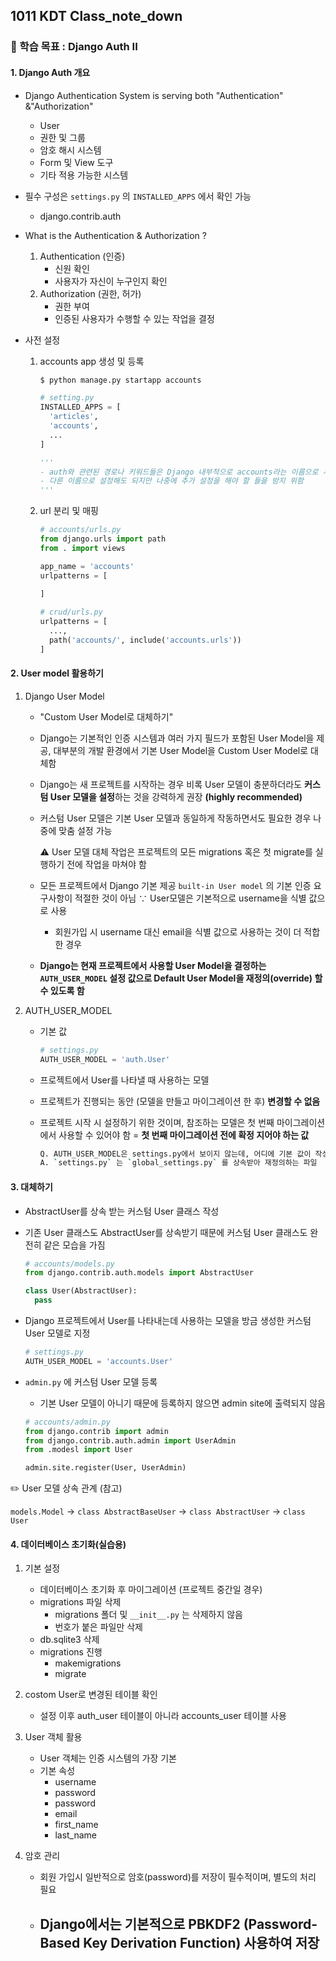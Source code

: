 ## 1011 KDT Class_note_down

### 🎯 학습 목표 : Django Auth II

#### 1. Django Auth 개요

- Django Authentication System is serving both "Authentication" &"Authorization" 

  - User
  - 권한 및 그룹
  - 암호 해시 시스템
  - Form 및 View 도구
  - 기타 적용 가능한 시스템

- 필수 구성은 `settings.py` 의 `INSTALLED_APPS` 에서 확인 가능

  - django.contrib.auth

- What is the Authentication & Authorization ?

  1. Authentication (인증)
     - 신원 확인
     - 사용자가 자신이 누구인지 확인
  2. Authorization (권한, 허가)
     - 권한 부여
     - 인증된 사용자가 수행할 수 있는 작업을 결정

- 사전 설정

  1. accounts app 생성 및 등록

     ```python
     $ python manage.py startapp accounts
     
     # setting.py
     INSTALLED_APPS = [
       'articles',
       'accounts',
       ...
     ]
     
     '''
     - auth와 관련된 경로나 키워드들은 Django 내부적으로 accounts라는 이름으로 사용하고 있기 때문에 되도록 accounts로 지정하는 것을 권장
     - 다른 이름으로 설정해도 되지만 나중에 추가 설정을 해야 할 들을 방지 위함
     '''
     ```

  2. url 분리 및 매핑

     ```python
     # accounts/urls.py
     from django.urls import path
     from . import views
     
     app_name = 'accounts'
     urlpatterns = [
       
     ]
     
     # crud/urls.py
     urlpatterns = [
       ...,
       path('accounts/', include('accounts.urls'))
     ]
     ```



#### 2. User model 활용하기

1. Django User Model

   - "Custom User Model로 대체하기"

   - Django는 기본적인 인증 시스템과 여러 가지 필드가 포함된 User Model을 제공, 대부분의 개발 환경에서 기본 User Model을 Custom User Model로 대체함

   - Django는 새 프로젝트를 시작하는 경우 비록 User 모델이 충분하더라도 **커스텀 User 모델을 설정**하는 것을 강력하게 권장 **(highly recommended)**

   - 커스텀 User 모델은 기본 User 모델과 동일하게 작동하면서도 필요한 경우 나중에 맞춤 설정 가능

     ⚠️ User 모델 대체 작업은 프로젝트의 모든 migrations 혹은 첫 migrate를 실행하기 전에 작업을 마쳐야 함

   - 모든 프로젝트에서 Django 기본 제공 `built-in User model` 의 기본 인증 요구사항이 적절한 것이 아님 ∵ User모델은 기본적으로 username을 식별 값으로 사용

     - 회원가입 시 username 대신 email을 식별 값으로 사용하는 것이 더 적합한 경우

   - **Django는 현재 프로젝트에서 사용할 User Model을 결정하는 `AUTH_USER_MODEL` 설정 값으로 Default User Model을 재정의(override) 할 수 있도록 함**



2. AUTH_USER_MODEL

   - 기본 값

     ```python
     # settings.py
     AUTH_USER_MODEL = 'auth.User'
     ```

   - 프로젝트에서 User를 나타낼 때 사용하는 모델

   - 프로젝트가 진행되는 동안 (모델을 만들고 마이그레이션 한 후) **변경할 수 없음**

   - 프로젝트 시작 시 설정하기 위한 것이며, 참조하는 모델은 첫 번째 마이그레이션에서 사용할 수 있어야 함 = **첫 번째 마이그레이션 전에 확정 지어야 하는 값**

     ```bash
     Q. AUTH_USER_MODEL은 settings.py에서 보이지 않는데, 어디에 기본 값이 작성되어 있는가?
     A. `settings.py` 는 `global_settings.py` 를 상속받아 재정의하는 파일
     ```



#### 3. 대체하기

- AbstractUser를 상속 받는 커스텀 User 클래스 작성

- 기존 User 클래스도 AbstractUser를 상속받기 때문에 커스텀 User 클래스도 완전히 같은 모습을 가짐

  ```python
  # accounts/models.py
  from django.contrib.auth.models import AbstractUser
  
  class User(AbstractUser):
    pass
  ```

- Django 프로젝트에서 User를 나타내는데 사용하는 모델을 방금 생성한 커스텀 User 모델로 지정

  ```python
  # settings.py
  AUTH_USER_MODEL = 'accounts.User'
  ```

- `admin.py` 에 커스텀 User 모델 등록

  - 기본 User 모델이 아니기 때문에 등록하지 않으면 admin site에 출력되지 않음

  ```python
  # accounts/admin.py
  from django.contrib import admin
  from django.contrib.auth.admin import UserAdmin
  from .modesl import User
  
  admin.site.register(User, UserAdmin)
  ```

✏️ User 모델 상속 관계 (참고)

`models.Model` → `class AbstractBaseUser` → `class AbstractUser` → `class User`



#### 4. 데이터베이스 초기화(실습용)

1. 기본 설정
   - 데이터베이스 초기화 후 마이그레이션 (프로젝트 중간일 경우)
   - migrations 파일 삭제
     - migrations 폴더 및 `__init__.py` 는 삭제하지 않음
     - 번호가 붙은 파일만 삭제
   - db.sqlite3 삭제
   - migrations 진행
     - makemigrations
     - migrate



2. costom User로 변경된 테이블 확인
   - 설정 이후 auth_user 테이블이 아니라 accounts_user 테이블 사용



3. User 객체 활용
   - User 객체는 인증 시스템의 가장 기본
   - 기본 속성
     - username
     - password
     - password
     - email
     - first_name
     - last_name



4. 암호 관리
   - 회원 가입시 일반적으로 암호(password)를 저장이 필수적이며, 별도의 처리 필요
   - Django에서는 기본적으로 PBKDF2 (Password-Based Key Derivation Function) 사용하여 저장
     - 
